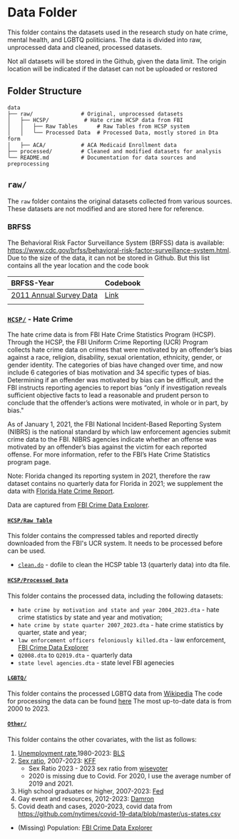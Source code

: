 # Data Folder

This folder contains the datasets used in the research study on hate crime, mental health, and LGBTQ politicians. The data is divided into raw, unprocessed data and cleaned, processed datasets.

Not all datasets will be stored in the Github, given the data limit. The origin location will be indicated if the dataset can not be uploaded or restored

## Folder Structure
```
data
├── raw/               # Original, unprocessed datasets
│   ├── HCSP/           # Hate crime HCSP data from FBI
│   │   ├── Raw Tables      # Raw Tables from HCSP system
│   │   └── Processed Data  # Processed Data, mostly stored in Dta form
│   ├── ACA/           # ACA Medicaid Enrollment data
├── processed/         # Cleaned and modified datasets for analysis
└── README.md          # Documentation for data sources and preprocessing
```

## `raw/`
The `raw` folder contains the original datasets collected from various sources. These datasets are not modified and are stored here for reference.
### BRFSS
The Behavioral Risk Factor Surveillance System (BRFSS) data is available: https://www.cdc.gov/brfss/behavioral-risk-factor-surveillance-system.html. Due to the size of the data, it can not be stored in Github. But this list contains all the year location and the code book

| BRFSS-Year                | Codebook |
| :--------------------     | ------- |
| [2011 Annual Survey Data](https://www.cdc.gov/brfss/annual_data/annual_2011.htm)   | [Link](https://www.cdc.gov/brfss/annual_data/2011/pdf/CODEBOOK11_LLCP.pdf)    |
|                                                                                      |            |

### [`HCSP/`](./raw/HCSP/) - Hate Crime
The hate crime data is from FBI Hate Crime Statistics Program (HCSP). Through the HCSP, the FBI Uniform Crime Reporting (UCR) Program collects hate crime data on crimes that were motivated by an offender’s bias against a race, religion, disability, sexual orientation, ethnicity, gender, or gender identity. The categories of bias have changed over time, and now include 6 categories of bias motivation and 34 specific types of bias. Determining if an offender was motivated by bias can be difficult, and the FBI instructs reporting agencies to report bias “only if investigation reveals sufficient objective facts to lead a reasonable and prudent person to conclude that the offender’s actions were motivated, in whole or in part, by bias."

As of January 1, 2021, the FBI National Incident-Based Reporting System (NIBRS) is the national standard by which law enforcement agencies submit crime data to the FBI. NIBRS agencies indicate whether an offense was motivated by an offender’s bias against the victim for each reported offense. For more information, refer to the FBI’s Hate Crime Statistics program page.

Note: Florida changed its reporting system in 2021, therefore the raw dataset contains no quarterly data for Florida in 2021; we supplement the data with [Florida Hate Crime Report](https://www.myfloridalegal.com/files/pdf/page/BE0185D36969417B852589270066D783/Web+Link.pdf).

Data are captured from [FBI Crime Data Explorer](https://cde.ucr.cjis.gov/LATEST/webapp/#).

#### [`HCSP/Raw Table`](./raw/HCSP/Raw%20Tables/)
This folder contains the compressed tables and reported directly downloaded from the FBI's UCR system. It needs to be processed before can be used.
* [`clean.do`](./raw/HCSP/Raw%20Tables/clean.do) - dofile to clean the HCSP table 13 (quarterly data) into dta file.

#### [`HCSP/Processed Data`](./raw/HCSP/Processed%20Data/)
This folder contains the processed data, including the following datasets:
* `hate crime by motivation and state and year 2004_2023.dta` - hate crime statistics by state and year and motivation;
* `hate crime by state quarter 2007_2023.dta` - hate crime statistics by quarter, state and year;
* `law enforcement officers feloniously killed.dta` - law enforcement, [FBI Crime Data Explorer](https://cde.ucr.cjis.gov/LATEST/webapp/#)
* `Q2008.dta` to `Q2019.dta` - quarterly data
* `state level agencies.dta` - state level FBI agenecies

#### [`LGBTQ/`](./raw/LGBTQ/)
This folder contains the processed LGBTQ data from [Wikipedia](https://en.wikipedia.org/wiki/List_of_LGBTQ_politicians_in_the_United_States)
The code for processing the data can be found [here](https://colab.research.google.com/drive/1qZ1TxAPBjV5Up4pnDoAaWu0UT1wPgbPc?usp=drive_link)
The most up-to-date data is from 2000 to 2023.

#### [`Other/`](./raw/Other/)
This folder contains the other covariates, with the list as follows:
1. [Unemployment rate](./raw/Other/unemployment%20rate%20by%20state%20year%201980_2023.dta),1980-2023: [BLS](https://www.bls.gov/lau/tables.htm#stateaa) 
2. [Sex ratio](./raw/Other/sexratio20072023.dta), 2007-2023: [KFF](https://www.kff.org/other/state-indicator/distribution-by-sex/?currentTimeframe=0&sortModel=%7B%22colId%22:%22Location%22,%22sort%22:%22asc%22%7D)
    * Sex Ratio 2023 - 2023 sex ratio from [wisevoter](https://wisevoter.com/state-rankings/male-to-female-ratio-by-state/#wisconsin)
    * 2020 is missing due to Covid. For 2020, I use the average number of 2019 and 2021. 
3. High school graduates or higher, 2007-2023: [Fed](https://fred.stlouisfed.org/release/tables?rid=330&eid=391443)
4. Gay event and resources, 2012-2023: [Damron](https://damron.com/events-and-tours/previous-events#events_September_2023)
5. Covid death and cases, 2020-2023, covid data from https://github.com/nytimes/covid-19-data/blob/master/us-states.csv


* (Missing) Population: [FBI Crime Data Explorer](https://cde.ucr.cjis.gov/LATEST/webapp/#) 

